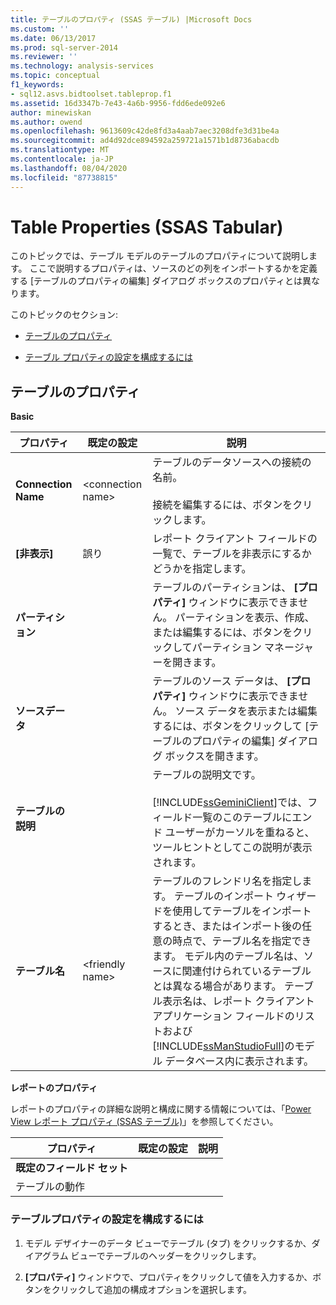 ```yaml
---
title: テーブルのプロパティ (SSAS テーブル) |Microsoft Docs
ms.custom: ''
ms.date: 06/13/2017
ms.prod: sql-server-2014
ms.reviewer: ''
ms.technology: analysis-services
ms.topic: conceptual
f1_keywords:
- sql12.asvs.bidtoolset.tableprop.f1
ms.assetid: 16d3347b-7e43-4a6b-9956-fdd6ede092e6
author: minewiskan
ms.author: owend
ms.openlocfilehash: 9613609c42de8fd3a4aab7aec3208dfe3d31be4a
ms.sourcegitcommit: ad4d92dce894592a259721a1571b1d8736abacdb
ms.translationtype: MT
ms.contentlocale: ja-JP
ms.lasthandoff: 08/04/2020
ms.locfileid: "87738815"
---
```

# <a name="table-properties-ssas-tabular"></a>Table Properties (SSAS Tabular)
  このトピックでは、テーブル モデルのテーブルのプロパティについて説明します。 ここで説明するプロパティは、ソースのどの列をインポートするかを定義する [テーブルのプロパティの編集] ダイアログ ボックスのプロパティとは異なります。  
  
 このトピックのセクション:  
  
-   [テーブルのプロパティ](#bkmk_properties)  
  
-   [テーブル プロパティの設定を構成するには](#bkmk_config_prop)  
  
##  <a name="table-properties"></a><a name="bkmk_properties"></a>テーブルのプロパティ  
 **Basic**  
  
|プロパティ|既定の設定|説明|  
|--------------|---------------------|-----------------|  
|**Connection Name**|\<connection name>|テーブルのデータソースへの接続の名前。<br /><br /> 接続を編集するには、ボタンをクリックします。|  
|**[非表示]**|誤り|レポート クライアント フィールドの一覧で、テーブルを非表示にするかどうかを指定します。|  
|**パーティション**||テーブルのパーティションは、 **[プロパティ]** ウィンドウに表示できません。 パーティションを表示、作成、または編集するには、ボタンをクリックしてパーティション マネージャーを開きます。|  
|**ソースデータ**||テーブルのソース データは、 **[プロパティ]** ウィンドウに表示できません。 ソース データを表示または編集するには、ボタンをクリックして [テーブルのプロパティの編集] ダイアログ ボックスを開きます。|  
|**テーブルの説明**||テーブルの説明文です。<br /><br /> [!INCLUDE[ssGeminiClient](../../includes/ssgeminiclient-md.md)]では、フィールド一覧のこのテーブルにエンド ユーザーがカーソルを重ねると、ツールヒントとしてこの説明が表示されます。|  
|**テーブル名**|\<friendly name>|テーブルのフレンドリ名を指定します。 テーブルのインポート ウィザードを使用してテーブルをインポートするとき、またはインポート後の任意の時点で、テーブル名を指定できます。 モデル内のテーブル名は、ソースに関連付けられているテーブルとは異なる場合があります。 テーブル表示名は、レポート クライアント アプリケーション フィールドのリストおよび [!INCLUDE[ssManStudioFull](../../includes/ssmanstudiofull-md.md)]のモデル データベース内に表示されます。|  
  
 **レポートのプロパティ**  
  
 レポートのプロパティの詳細な説明と構成に関する情報については、「[Power View レポート プロパティ (SSAS テーブル)](properties-ssas-tabular.md)」を参照してください。  
  
|プロパティ|既定の設定|説明|  
|--------------|---------------------|-----------------|  
|**既定のフィールド セット**|||  
|テーブルの動作|||  
  
###  <a name="to-configure-table-property-settings"></a><a name="bkmk_config_prop"></a>テーブルプロパティの設定を構成するには  
  
1.  モデル デザイナーのデータ ビューでテーブル (タブ) をクリックするか、ダイアグラム ビューでテーブルのヘッダーをクリックします。  
  
2.  **[プロパティ]** ウィンドウで、プロパティをクリックして値を入力するか、ボタンをクリックして追加の構成オプションを選択します。  
  
  
